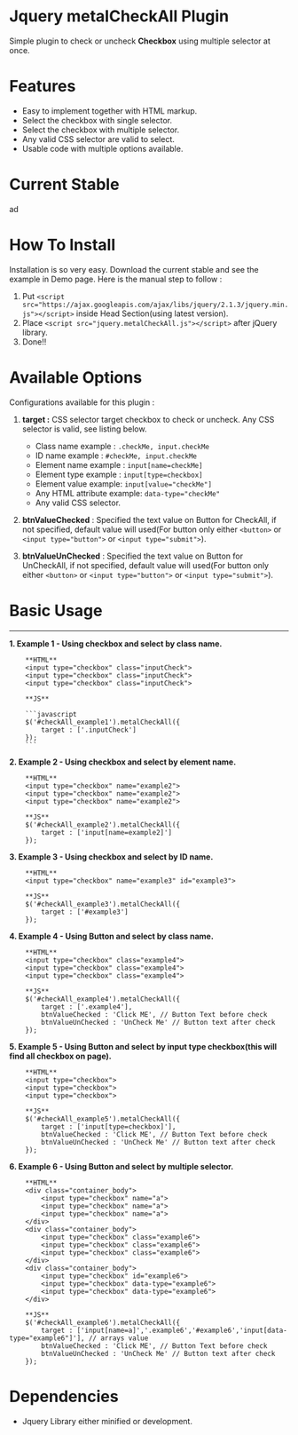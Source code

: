 # Jquery metalCheckAll Plugin



Simple plugin to check or uncheck **Checkbox** using multiple selector at once. 


# Features #



- Easy to implement together with HTML markup.
- Select the checkbox with single selector.
- Select the checkbox with multiple selector.
- Any valid CSS selector are valid to select.
- Usable code with multiple options available.



# Current Stable #



ad



# How To Install #



Installation is so very easy. Download the current stable and see the example in Demo page. Here is the manual step to follow :

1. Put `<script src="https://ajax.googleapis.com/ajax/libs/jquery/2.1.3/jquery.min.js"></script>` inside Head Section(using latest version).
2. Place `<script src="jquery.metalCheckAll.js"></script>` after jQuery library.
3. Done!!

# Available Options #



Configurations available for this plugin :

1. **target :** CSS selector target checkbox to check or uncheck. Any CSS selector is valid, see listing below.
   - Class name example : `.checkMe, input.checkMe`
   - ID name example : `#checkMe, input.checkMe`
   - Element name example : `input[name=checkMe]`
   - Element type example : `input[type=checkbox]`
   - Element value example: `input[value="checkMe"]`
   - Any HTML attribute example: `data-type="checkMe"`
   - Any valid CSS selector.

2. **btnValueChecked** : Specified the text value on Button for CheckAll, if not specified, default value will used(For button only either `<button>` or `<input type="button">` or `<input type="submit">`).
3. **btnValueUnChecked** : Specified the text value on Button for UnCheckAll, if not specified, default value will used(For button only either `<button>` or `<input type="button">` or `<input type="submit">`).

# Basic Usage #

----------
**1. Example 1 - Using checkbox and select by class name.**

         
		**HTML**		
		<input type="checkbox" class="inputCheck">
    	<input type="checkbox" class="inputCheck">
    	<input type="checkbox" class="inputCheck">
    	
		**JS**	

		```javascript	
    	$('#checkAll_example1').metalCheckAll({
    		target : ['.inputCheck']
    	});
		```
		
		
**2.	Example 2 - Using checkbox and select by element name.**

        **HTML**
		<input type="checkbox" name="example2">
    	<input type="checkbox" name="example2">
    	<input type="checkbox" name="example2">

		**JS**
		$('#checkAll_example2').metalCheckAll({
			target : ['input[name=example2]']
		});

**3.	Example 3 - Using checkbox and select by ID name.**

		**HTML**
    	<input type="checkbox" name="example3" id="example3">
    
		**JS**
    	$('#checkAll_example3').metalCheckAll({
			target : ['#example3']
		});

**4.	Example 4 - Using Button and select by class name.**

		**HTML**
    	<input type="checkbox" class="example4">
    	<input type="checkbox" class="example4">
    	<input type="checkbox" class="example4">
    
		**JS**
    	$('#checkAll_example4').metalCheckAll({
    		target : ['.example4'],
    		btnValueChecked : 'Click ME', // Button Text before check
    		btnValueUnChecked : 'UnCheck Me' // Button text after check
    	});

**5.	Example 5 - Using Button and select by input type checkbox(this will find all checkbox on page).**

    	**HTML**
    	<input type="checkbox">
    	<input type="checkbox">
    	<input type="checkbox">	
    
    	**JS**
    	$('#checkAll_example5').metalCheckAll({
    		target : ['input[type=checkbox]'],
    		btnValueChecked : 'Click ME', // Button Text before check
    		btnValueUnChecked : 'UnCheck Me' // Button text after check
    	});

**6.	Example 6 - Using Button and select by multiple selector.**

		**HTML**
		<div class="container_body">
			<input type="checkbox" name="a">
			<input type="checkbox" name="a">
			<input type="checkbox" name="a">			
		</div>
		<div class="container_body">
			<input type="checkbox" class="example6">
			<input type="checkbox" class="example6">
			<input type="checkbox" class="example6">			
		</div>
		<div class="container_body">
			<input type="checkbox" id="example6">
			<input type="checkbox" data-type="example6">
			<input type="checkbox" data-type="example6">			
		</div>

		**JS**
		$('#checkAll_example6').metalCheckAll({
			target : ['input[name=a]','.example6','#example6','input[data-type="example6"]'], // arrays value
			btnValueChecked : 'Click ME', // Button Text before check
			btnValueUnChecked : 'UnCheck Me' // Button text after check
		});

# Dependencies #
-	Jquery Library either minified or development.